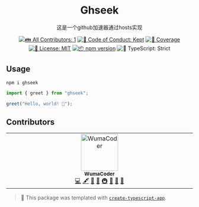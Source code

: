 <h1 align="center">Ghseek</h1>

<p align="center">这是一个github加速器通过hosts实现</p>

<p align="center">
	<!-- prettier-ignore-start -->
	<!-- ALL-CONTRIBUTORS-BADGE:START - Do not remove or modify this section -->
	<a href="#contributors" target="_blank"><img alt="👪 All Contributors: 1" src="https://img.shields.io/badge/%F0%9F%91%AA_all_contributors-1-21bb42.svg" /></a>
<!-- ALL-CONTRIBUTORS-BADGE:END -->
	<!-- prettier-ignore-end -->
	<a href="https://github.com/lib-pack/ghseek/blob/main/.github/CODE_OF_CONDUCT.md" target="_blank"><img alt="🤝 Code of Conduct: Kept" src="https://img.shields.io/badge/%F0%9F%A4%9D_code_of_conduct-kept-21bb42" /></a>
	<a href="https://codecov.io/gh/lib-pack/ghseek" target="_blank"><img alt="🧪 Coverage" src="https://img.shields.io/codecov/c/github/lib-pack/ghseek?label=%F0%9F%A7%AA%20coverage" /></a>
	<a href="https://github.com/lib-pack/ghseek/blob/main/LICENSE.md" target="_blank"><img alt="📝 License: MIT" src="https://img.shields.io/badge/%F0%9F%93%9D_license-MIT-21bb42.svg"></a>
	<a href="http://npmjs.com/package/ghseek"><img alt="📦 npm version" src="https://img.shields.io/npm/v/ghseek?color=21bb42&label=%F0%9F%93%A6%20npm" /></a>
	<img alt="💪 TypeScript: Strict" src="https://img.shields.io/badge/%F0%9F%92%AA_typescript-strict-21bb42.svg" />
</p>

## Usage

```shell
npm i ghseek
```
```ts
import { greet } from "ghseek";

greet("Hello, world! 💖");
```

## Contributors
<!-- spellchecker: disable -->
<!-- ALL-CONTRIBUTORS-LIST:START - Do not remove or modify this section -->
<!-- prettier-ignore-start -->
<!-- markdownlint-disable -->
<table>
  <tbody>
    <tr>
      <td align="center" valign="top" width="14.28%"><a href="https://github.com/WumaCoder"><img src="https://avatars.githubusercontent.com/u/39021696?v=4?s=100" width="100px;" alt="WumaCoder"/><br /><sub><b>WumaCoder</b></sub></a><br /><a href="https://github.com/lib-pack/ghseek/commits?author=WumaCoder" title="Code">💻</a> <a href="#content-WumaCoder" title="Content">🖋</a> <a href="https://github.com/lib-pack/ghseek/commits?author=WumaCoder" title="Documentation">📖</a> <a href="#ideas-WumaCoder" title="Ideas, Planning, & Feedback">🤔</a> <a href="#infra-WumaCoder" title="Infrastructure (Hosting, Build-Tools, etc)">🚇</a> <a href="#maintenance-WumaCoder" title="Maintenance">🚧</a> <a href="#projectManagement-WumaCoder" title="Project Management">📆</a> <a href="#tool-WumaCoder" title="Tools">🔧</a></td>
    </tr>
  </tbody>
</table>

<!-- markdownlint-restore -->
<!-- prettier-ignore-end -->

<!-- ALL-CONTRIBUTORS-LIST:END -->
<!-- spellchecker: enable -->

<!-- You can remove this notice if you don't want it 🙂 no worries! -->

> 💙 This package was templated with [`create-typescript-app`](https://github.com/JoshuaKGoldberg/create-typescript-app).
